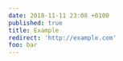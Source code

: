 ```yaml
---
date: 2018-11-11 23:08 +0100
published: true
title: Example
redirect: 'http://example.com'
foo: bar
---
```


